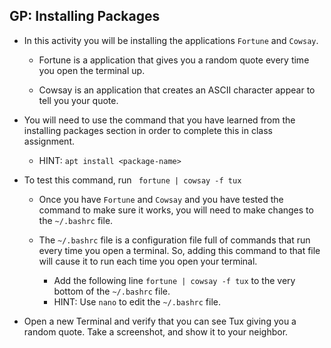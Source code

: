 ## GP: Installing Packages

  - In this activity you will be installing the applications `Fortune` and `Cowsay`.
    
    - Fortune is a application that gives you a random quote every time you open the terminal up.
    
    - Cowsay is an application that creates an ASCII character appear to tell you your quote.
  
  - You will need to use the command that you have learned from the installing packages section in order to complete this in class assignment.
    - HINT: `apt install <package-name>`

- To test this command, run ` fortune | cowsay -f tux`

  - Once you have `Fortune` and `Cowsay` and you have tested the command to make sure it works, you will need to make changes to the `~/.bashrc` file.
  
  - The `~/.bashrc` file is a configuration file full of commands that run every time you open a terminal. So, adding this command to that file will cause it to run each time you open your terminal.
    
    - Add the following line `fortune | cowsay -f tux` to the very bottom of the `~/.bashrc` file.
    - HINT: Use `nano` to edit the `~/.bashrc` file.

- Open a new Terminal and verify that you can see Tux giving you a random quote. Take a screenshot, and show it to your neighbor.
